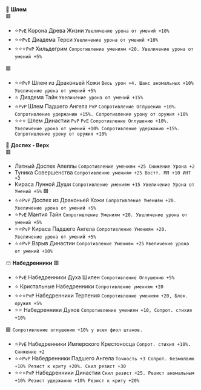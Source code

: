 🎩 **Шлем**  
🟥
- ⭐`PvE` Корона Древа Жизни `Увеличение урона от умений +10%`
- ⭐⭐`PvE` Диадема Терси `Увеличение урона от умений +10%`
- ⭐⭐⭐`PvP` Хильдегрим `Сопротивление умениям +20. Увеличение урона от умений +5%`

🟪
- ⭐⭐`PvP` Шлем из Драконьей Кожи `Весь урон +4. Шанс аномальных +10% Увеличение урона от умений +5%`
- ⭐ Диадема Тайн `Увеличение урона от умений +15%`
- ⭐`PvP` Шлем Падшего Ангела `PvP` `Сопротивление Оглушению +10%. Сопротивление удержанию +15%. Сопротивление урону от оружия +10%`
- ⭐⭐⭐ Шлем Династии `PvP` `PvE` `Сопротивление Оглушению +10%. Увеличение урона от умений +10% Сопротивление удержанию +15%. Сопротивление урону от оружия +10%`

👕 **Доспех - Верх**  
🟥
-  Латный Доспех Апеллы `Сопротивление умениям +25 Снижение Урона +2`
-  Туника Совершенства `Сопротивление умениям +25 Востт. МП +10 ИНТ +3`
-  Кираса Лунной Души `Сопротивление умениям +15 Увеличение Урона от Умений +5%`
🟪
- ⭐⭐`PvP` Доспех из Драконьей Кожи `Сопротивление Умениям +20. Увеличение урона от умений +5% `
- ⭐`PvE` Мантия Тайн `Сопротивление Умениям +20. Увеличение урона от умений +5% `
- ⭐⭐`PvP` Кираса Падшего Ангела `Сопротивление Умениям +20. Увеличение урона от умений +5%`
- ⭐⭐`PvP` Взрыв Династии `Сопротивление Умениям +25` `Увеличение урона от умений +10%`

🩳 **Набедренники**
🟥
- ⭐`PvE` Набедренники Духа Шилен `Сопротивление Оглушению +5%`
- ⭐ Кристальные Набедренники `Сопротивление умениям +20`
- ⭐⭐⭐`PvP` Набедренники Терпения `Сопротивление умениям +20, Блок. оружия +5%`
- ⭐⭐ Набедренники Духов `Сопротивление умениям +10, Сопрот. стихия +10%`

🟪 `Сопротивление оглушению +10% у всех фиол штанов.`
- ⭐`PvE` Набедренники Имперского Крестоносца `Сопрот. стихия +10%. Снижение +2`
- ⭐⭐`PvP` Набедренники Падшего Ангела `Точность +3 Сопрот. безмолвию +10% Резист к криту +20%. Скил резист +30`
- ⭐⭐⭐`PvP` Набедренники Династии `Скил резист +25. Резист аномальным +10% Резист удержанию +10% Резист к криту +20%`
